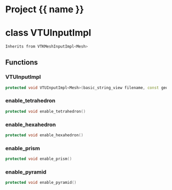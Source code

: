 <script setup>
import {useRoute} from 'vitepress'
const {path} = useRoute()
const tokens = path.split('/')
const words = tokens[2].split('-');
for (let i = 0; i < words.length; i++) {
    words[i] = words[i].charAt(0).toUpperCase() + words[i].slice(1);
    words[i] = words[i].replace('geode', 'Geode')
}
const name = words.join('-');
</script>
# Project {{ name }}

# class VTUInputImpl


```cpp
Inherits from VTKMeshInputImpl<Mesh>
```



## Functions

### VTUInputImpl

```cpp
protected void VTUInputImpl<Mesh>(basic_string_view filename, const geode::MeshImpl & impl)
```


### enable_tetrahedron

```cpp
protected void enable_tetrahedron()
```


### enable_hexahedron

```cpp
protected void enable_hexahedron()
```


### enable_prism

```cpp
protected void enable_prism()
```


### enable_pyramid

```cpp
protected void enable_pyramid()
```




